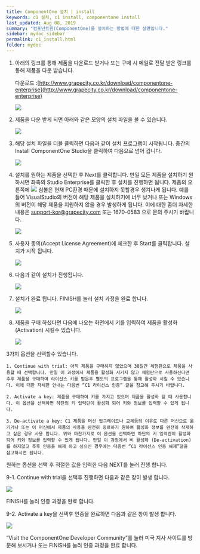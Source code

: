```yaml
---
title: ComponentOne 설치 | install
keywords: c1 설치, c1 install, componentone install
last_updated: Aug 08, 2019
summary: "컴포넌트원(ComponentOne)을 설치하는 방법에 대한 설명입니다."
sidebar: mydoc_sidebar
permalink: c1_install.html
folder: mydoc
---
```



1. 아래의 링크를 통해 제품을 다운로드 받거나 또는 구매 시 메일로 전달 받은 링크를 통해 제품을 다운 받습니다.

    다운로드 :[http://www.grapecity.co.kr/download/componentone-enterprise](http://www.grapecity.co.kr/download/componentone-enterprise)

    ![](https://www.grapecity.co.kr/images/training/c1/tc_winforms1-1-1.png)

  

2. 제품을 다운 받게 되면 아래와 같은 모양의 설치 파일을 볼 수 있습니다.

    ![](https://www.grapecity.co.kr/images/training/c1/tc_winforms1-1-2.png)

  

3. 해당 설치 파일을 더블 클릭하면 다음과 같이 설치 프로그램이 시작됩니다. 중간의 Install ComponentOne Studio을 클릭하여 다음으로 넘어 갑니다.

    ![](https://www.grapecity.co.kr/images/training/c1/tc_winforms1-1-3.png)

  

4. 설치를 원하는 제품을 선택한 후 Next를 클릭합니다. 만일 모든 제품을 설치하기 원하시면 좌측의 Studio Enterprise를 클릭한 후 설치를 진행하면 됩니다. 제품의 오른쪽에  ![](https://www.grapecity.co.kr/images/training/ico_attention.png)  심볼은 현재 PC환경 때문에 설치하지 못할경우 생겨나게 됩니다. 예를 들어 VisualStudio의 버전이 해당 제품을 설치하기에 너무 낮거나 또는 Windows의 버전이 해당 제품을 지원하지 않을 경우 발생하게 됩니다. 이에 대한 좀더 자세한 내용은 [support-kor@grapecity.com](support-kor@grapecity.com) 또는 1670-0583 으로 문의 주시기 바랍니다.

    ![](https://www.grapecity.co.kr/images/training/c1/tc_winforms1-1-4.png)

  

5. 사용자 동의(Accept License Agreement)에 체크한 후 Start를 클릭합니다. 설치가 시작 됩니다.

    ![](https://www.grapecity.co.kr/images/training/c1/tc_winforms1-1-5.png)

  

6. 다음과 같이 설치가 진행됩니다.

    ![](https://www.grapecity.co.kr/images/training/c1/tc_winforms1-1-6.png)

  

7. 설치가 완료 됩니다. FINISH를 눌러 설치 과정을 완료 합니다.

    ![](https://www.grapecity.co.kr/images/training/c1/tc_winforms1-1-7.png)

  

8. 제품을 구매 하셨다면 다음에 나오는 화면에서 키를 입력하여 제품을 활성화(Activation) 시킬수 있습니다.

    ![](https://www.grapecity.co.kr/images/training/c1/tc_winforms1-1-8.png)

  

3가지 옵션을 선택할수 있습니다.

    1. Continue with trial: 아직 제품을 구매하지 않았으며 30일간 체험판으로 제품을 사용할 때 선택합니다. 만일 이 과정에서 제품을 활성화 시키지 않고 체험판으로 사용하신다면 추후 제품을 구매하여 라이선스 키를 받은후 별도의 프로그램을 통해 활성화 시킬 수 있습니다. 이에 대한 자세한 안내는 다음번 “C1 라이선스 인증” 글을 참고해 주시기 바랍니다.

    2. Activate a key: 제품을 구매하여 키를 가지고 있으며 제품을 활성화 할 때 사용합니다. 이 옵션을 선택하면 하단의 키 입력란이 활성화 되어 키와 정보를 입력할 수 있게 됩니다.

    3. De-activate a key: C1 제품을 머신 업그레이드나 교체등의 이유로 다른 머신으로 옮기거나 또는 이 머신에서 제품의 사용을 완전히 종료하기 원하여 활성화 정보를 완전히 삭제하고 싶은 경우 사용 합니다. 위와 마찬가지로 이 옵션을 선택하면 하단의 키 입력란이 활성화 되어 키와 정보를 입력할 수 있게 됩니다. 만일 이 과정에서 비 활성화 (De-activation)를 하지않고 추후 인증을 해제 하고 싶으신 경우에는 다음번 “C1 라이선스 인증 해제”글을 참고하시면 됩니다.  
원하는 옵션을 선택 후 적절한 값을 입력한 다음 NEXT를 눌러 진행 합니다.

  

9-1. Continue with trial을 선택후 진행하면 다음과 같은 창이 발생 합니다.

![](https://www.grapecity.co.kr/images/training/c1/tc_winforms1-1-9.png)

  

FINISH를 눌러 인증 과정을 완료 합니다.

9-2. Activate a key을 선택후 인증을 완료하면 다음과 같은 창이 발생 합니다.

![](https://www.grapecity.co.kr/images/training/c1/tc_winforms1-1-10.png)

  

“Visit the ComponentOne Developer Community”를 눌러 미국 지사 사이트를 방문해 보시거나 또는 FINISH를 눌러 인증 과정을 완료 합니다.